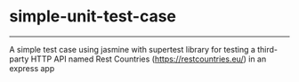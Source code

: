 # simple-unit-test-case
---
A simple test case using jasmine with supertest library for testing a third-party HTTP API named Rest Countries (https://restcountries.eu/)
in an express app
